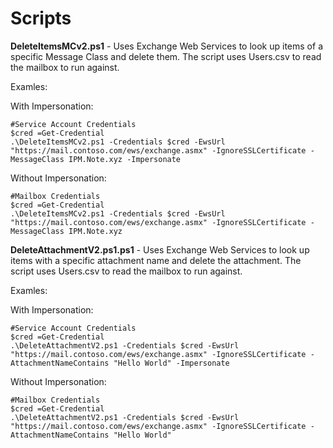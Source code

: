 # Scripts
**DeleteItemsMCv2.ps1** - Uses Exchange Web Services to look up items of a specific Message Class and delete them. The script uses Users.csv to read the mailbox to run against.

Examles:

With Impersonation:
```
#Service Account Credentials
$cred =Get-Credential
.\DeleteItemsMCv2.ps1 -Credentials $cred -EwsUrl "https://mail.contoso.com/ews/exchange.asmx" -IgnoreSSLCertificate -MessageClass IPM.Note.xyz -Impersonate
```

Without Impersonation:
```
#Mailbox Credentials
$cred =Get-Credential
.\DeleteItemsMCv2.ps1 -Credentials $cred -EwsUrl "https://mail.contoso.com/ews/exchange.asmx" -IgnoreSSLCertificate -MessageClass IPM.Note.xyz
```

**DeleteAttachmentV2.ps1.ps1** - Uses Exchange Web Services to look up items with a specific attachment name and delete the attachment. The script uses Users.csv to read the mailbox to run against.

Examles:

With Impersonation:
```
#Service Account Credentials
$cred =Get-Credential
.\DeleteAttachmentV2.ps1 -Credentials $cred -EwsUrl "https://mail.contoso.com/ews/exchange.asmx" -IgnoreSSLCertificate -AttachmentNameContains "Hello World" -Impersonate
```

Without Impersonation:
```
#Mailbox Credentials
$cred =Get-Credential
.\DeleteAttachmentV2.ps1 -Credentials $cred -EwsUrl "https://mail.contoso.com/ews/exchange.asmx" -IgnoreSSLCertificate -AttachmentNameContains "Hello World"
```
